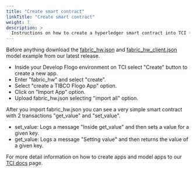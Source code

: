 ```yaml
---
title: "Create smart contract"
linkTitle: "Create smart contract"
weight: 7
description: >
  Instructions on how to create a hyperledger smart contract into TCI (TIBCO Cloud Integration)
---
```


Before anything download the [fabric_hw.json](../../fabric_hw.json) and [fabric_hw_client.json](../../fabric_hw_client.json) model example from our latest release.

* Inside your Develop Flogo environment on TCI select "Create" button to create a new app.
* Enter "fabric_hw" and select "create".
* Select "create a TIBCO Flogo App" option.
* Click on "Import App" option.
* Upload fabric_hw.json selecting "import all" option.


After you import fabric_hw.json you can see a very simple smart contract with 2 transactions "get_value" and "set_value".

* set_value: Logs a message "Inside get_value" and then sets a value for a given key.
* get_value: Logs a message "Setting value" and then returns the value of a given key.



For more detail information on how to create apps and model apps to our [TCI docs](https://integration.cloud.tibco.com/docs/index.html) page.






